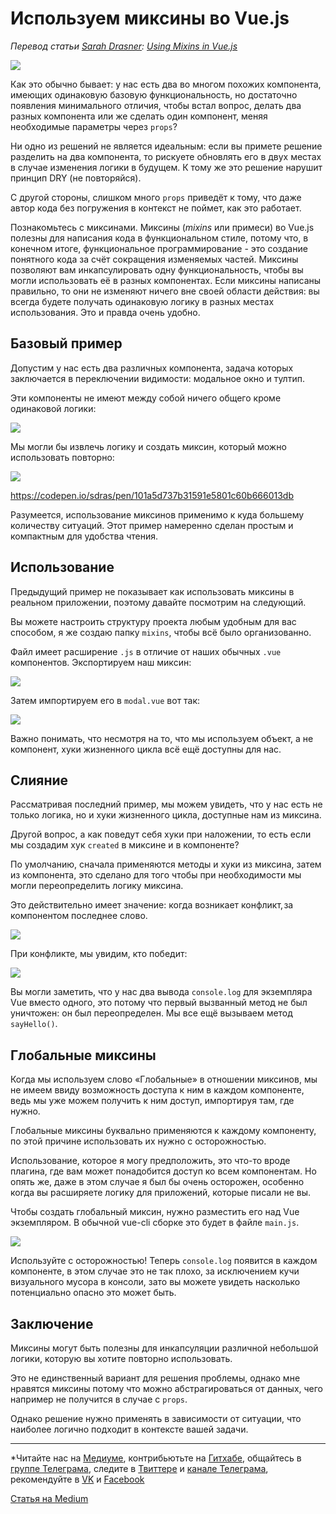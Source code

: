 # Используем миксины во Vue.js

*Перевод статьи [Sarah Drasner](https://css-tricks.com/author/sdrasner/): [Using Mixins in Vue.js](https://css-tricks.com/using-mixins-vue-js/)*

![](https://cdn-images-1.medium.com/max/1000/1*JAbXlOdwiVhwfXla9zE7Nw.png)

Как это обычно бывает: у нас есть два во многом похожих компонента, имеющих одинаковую базовую функциональность, но достаточно появления минимального отличия, чтобы встал вопрос, делать два разных компонента или же сделать один компонент, меняя необходимые параметры через `props`?

Ни одно из решений не является идеальным: если вы примете решение разделить на два компонента, то рискуете обновлять его в двух местах в случае изменения логики в будущем. К тому же это решение нарушит принцип DRY (не повторяйся).

С другой стороны, слишком много `props` приведёт к тому, что даже автор кода без погружения в контекст не поймет, как это работает.

Познакомьтесь с миксинами. Миксины (*mixins* или примеси) во Vue.js полезны для написания кода в функциональном стиле, потому что, в конечном итоге, функциональное программирование - это создание понятного кода за счёт сокращения изменяемых частей. Миксины позволяют вам инкапсулировать одну функциональность, чтобы вы могли использовать её в разных компонентах. Если миксины написаны правильно, то они не изменяют ничего вне своей области действия: вы всегда будете получать одинаковую логику в разных местах использования. Это и правда очень удобно.

## Базовый пример

Допустим у нас есть два различных компонента, задача которых заключается в переключении видимости: модальное окно и тултип.

Эти компоненты не имеют между собой ничего общего кроме одинаковой логики:

![](https://cdn-images-1.medium.com/max/1000/1*B3Mbc8-x1GxwtxDg5XcLIQ.png)

Мы могли бы извлечь логику и создать миксин, который можно использовать повторно:

![](https://cdn-images-1.medium.com/max/1000/1*m0SoV-mwTg_LMHmr50HPZQ.png)

https://codepen.io/sdras/pen/101a5d737b31591e5801c60b666013db

Разумеется, использование миксинов применимо к куда большему количеству ситуаций. Этот пример намеренно сделан простым и компактным для удобства чтения.

## Использование

Предыдущий пример не показывает как использовать миксины в реальном приложении, поэтому давайте посмотрим на следующий.

Вы можете настроить структуру проекта любым удобным для вас способом, я же создаю папку `mixins`, чтобы всё было организованно.

Файл имеет расширение `.js` в отличие от наших обычных `.vue` компонентов. Экспортируем наш миксин:

![](https://cdn-images-1.medium.com/max/1000/1*lCXeQ51slInBPiDfi4pYrg.png)

Затем импортируем его в `modal.vuе` вот так:

![](https://cdn-images-1.medium.com/max/800/1*MyYBEm3-9lYnZx8aPnqXow.png)

Важно понимать, что несмотря на то, что мы используем объект, а не компонент, хуки жизненного цикла всё ещё доступны для нас.

## Слияние

Рассматривая последний пример, мы можем увидеть, что у нас есть не только логика, но и хуки жизненного цикла, доступные нам из миксина.

Другой вопрос, а как поведут себя хуки при наложении, то есть если мы создадим хук `created` в миксине и в компоненте?

По умолчанию, сначала применяются методы и хуки из миксина, затем из компонента, это сделано для того чтобы при необходимости мы могли переопределить логику миксина.

Это действительно имеет значение: когда возникает конфликт, за компонентом последнее слово.

![](https://cdn-images-1.medium.com/max/800/1*YE4ijLZrLiCjGvuVA3GA3w.png)

При конфликте, мы увидим, кто победит:

![](https://cdn-images-1.medium.com/max/800/1*dsgKb0WoTCPwAbpBvokcqQ.png)

Вы могли заметить, что у нас два вывода `console.log` для экземпляра Vue вместо одного, это потому что первый вызванный метод не был уничтожен: он был переопределен. Мы все ещё вызываем метод `sayHello()`.

## Глобальные миксины

Когда мы используем слово «Глобальные» в отношении миксинов, мы не имеем ввиду возможность доступа к ним в каждом компоненте, ведь мы уже можем получить к ним доступ, импортируя там, где нужно.

Глобальные миксины буквально применяются к каждому компоненту, по этой причине использовать их нужно с осторожностью.

Использование, которое я могу предположить, это что-то вроде плагина, где вам может понадобится доступ ко всем компонентам. Но опять же, даже в этом случае я был бы очень осторожен, особенно когда вы расширяете логику для приложений, которые писали не вы.

Чтобы создать глобальный миксин, нужно разместить его над Vue экземпляром. В обычной vue-cli сборке это будет в файле `main.js`.

![](https://cdn-images-1.medium.com/max/1000/1*XzMhbRqDkIbQ2-N_HwYA1Q.png)

Используйте с осторожностью! Теперь `console.log` появится в каждом компоненте, в этом случае это не так плохо, за исключением кучи визуального мусора в консоли, зато вы можете увидеть насколько потенциально опасно это может быть.

## Заключение

Миксины могут быть полезны для инкапсуляции различной небольшой логики, которую вы хотите повторно использовать.

Это не единственный вариант для решения проблемы, однако мне нравятся миксины потому что можно абстрагироваться от данных, чего например не получится в случае с `props`.

Однако решение нужно применять в зависимости от ситуации, что наиболее логично подходит в контексте вашей задачи.
 - - -

*Читайте нас на [Медиуме](https://medium.com/devschacht), контрибьютьте на [Гитхабе](https://github.com/devSchacht), общайтесь в [группе Телеграма](https://t.me/devSchacht), следите в [Твиттере](https://twitter.com/DevSchacht) и [канале Телеграма](https://t.me/devSchachtChannel), рекомендуйте в [VK](https://vk.com/devschacht) и [Facebook](https://www.facebook.com/devSchacht)

[Статья на Medium]()
